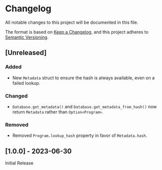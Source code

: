 # Changelog

All notable changes to this project will be documented in this file.

The format is based on [Keep a Changelog](https://keepachangelog.com/en/1.0.0/), and this project adheres to [Semantic Versioning](https://semver.org/spec/v2.0.0.html).

## [Unreleased]

### Added

- New `Metadata` struct to ensure the hash is always available, even on a failed lookup.

### Changed

- `Database.get_metadata()` and `Database.get_metadata_from_hash()` now return `Metadata` rather than `Option<Program>`.

### Removed

- Removed `Program.lookup_hash` property in favor of `Metadata.hash`.

## [1.0.0] - 2023-06-30

Initial Release
